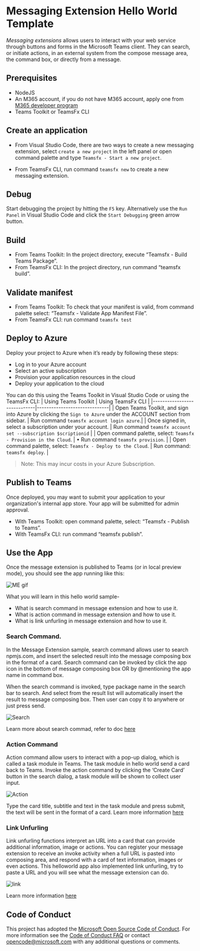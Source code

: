 # Messaging Extension Hello World Template

*Messaging extensions* allows users to interact with your web service through buttons and forms in the Microsoft Teams client. They can search, or initiate actions, in an external system from the compose message area, the command box, or directly from a message. 

## Prerequisites
- NodeJS 
- An M365 account, if you do not have M365 account, apply one from [M365 developer program](https://developer.microsoft.com/en-us/microsoft-365/dev-program)
- Teams Toolkit or TeamsFx CLI 


## Create an application 

- From Visual Studio Code, there are two ways to create a new messaging extension, select `create a new project` in the left panel or open command palette and type `Teamsfx - Start a new project`.

- From TeamsFx CLI, run command `teamsfx new` to create a new messaging extension. 

## Debug
Start debugging the project by hitting the `F5` key. Alternatively use the `Run Panel` in Visual Studio Code and click the `Start Debugging` green arrow button.

## Build
-	From Teams Toolkit: In the project directory, execute “Teamsfx - Build Teams Package”.
-	From TeamsFx CLI: In the project directory, run command “teamsfx build”.

## Validate manifest
-	From Teams Toolkit: To check that your manifest is valid, from command palette select: “Teamsfx - Validate App Manifest File”.
-	From TeamsFx CLI: run command `teamsfx test`

## Deploy to Azure
Deploy your project to Azure when it’s ready by following these steps:
-	Log in to your Azure account
-	Select an active subscription
-	Provision your application resources in the cloud
-	Deploy your application to the cloud

You can do this using the Teams Toolkit in Visual Studio Code or using the TeamsFx CLI:
| Using Teams Toolkit |	Using TeamsFx CLI |
|-----------------------------|------------------------------|
| Open Teams Toolkit, and sign into Azure by clicking the `Sign to Azure` under the ACCOUNT section from sidebar. |	Run command `teamsfx account login azure`.|
| Once signed in, select a subscription under your account. | Run command `teamsfx account set --subscription $scriptionid` | 
| Open command palette, select: `Teamsfx - Provision in the Cloud`. | •	Run command `teamsfx provision`. | 
| Open command palette, select: `Teamsfx - Deploy to the Cloud`. | Run command: `teamsfx deploy`. |
<br>
> Note: This may incur costs in your Azure Subscription.

## Publish to Teams
Once deployed, you may want to submit your application to your organization's internal app store. Your app will be submitted for admin approval.
-	With Teams Toolkit: open command palette, select: “Teamsfx - Publish to Teams”.
-	With TeamsFx CLI: run command “teamsfx publish”.

## Use the App
Once the message extension is published to Teams (or in local preview mode), you should see the app running like this:

![ME gif](./images/ME.gif)


What you will learn in this hello world sample-
-	What is search command in message extension and how to use it.
-	What is action command in message extension and how to use it.
-	What is link unfurling in message extension and how to use it.
 
 ###	Search Command.
In the Message Extension sample, search command allows user to search npmjs.com, and insert the selected result into the message composing box in the format of a card. Search command can be invoked by click the app icon in the bottom of message composing box OR by @mentioning the app name in command box.

When the search command is invoked, type package name in the search bar to search. And select from the result list will automatically insert the result to message composing box. Then user can copy it to anywhere or just press send. 

![Search](./images/search.png)

Learn more about search commad, refer to doc [here](https://docs.microsoft.com/en-us/microsoftteams/platform/messaging-extensions/how-to/search-commands/define-search-command)


### Action Command

Action command allow users to interact with a pop-up dialog, which is called a task module in Teams. The task module in hello world send a card back to Teams. Invoke the action command by clicking the ‘Create Card’ button in the search dialog, a task module will be shown to collect user input.

![Action](./images/action.png)

Type the card title, subtitle and text in the task module and press submit, the text will be sent in the format of a card. Learn more information [here](https://docs.microsoft.com/en-us/microsoftteams/platform/messaging-extensions/how-to/action-commands/define-action-command)

### Link Unfurling
Link unfurling functions interpret an URL into a card that can provide additional information, image or actions. You can register your message extension to receive an invoke activity when a full URL is pasted into composing area, and respond with a card of text information, images or even actions. This helloworld app also implemented link unfurling, try to paste a URL and you will see what the message extension can do.

![link](./images/link.png)

 Learn more information [here](https://docs.microsoft.com/en-us/microsoftteams/platform/messaging-extensions/how-to/link-unfurling?tabs=dotnet)



## Code of Conduct
This project has adopted the [Microsoft Open Source Code of Conduct](https://opensource.microsoft.com/codeofconduct/).
For more information see the [Code of Conduct FAQ](https://opensource.microsoft.com/codeofconduct/faq/) or
contact [opencode@microsoft.com](mailto:opencode@microsoft.com) with any additional questions or comments.



